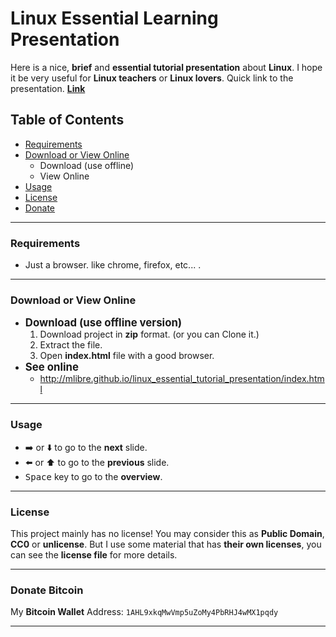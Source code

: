 # Linux Essential Learning Presentation
Here is a nice, **brief** and **essential tutorial presentation** about **Linux**.
I hope it be very useful for **Linux teachers** or **Linux lovers**.
Quick link to the presentation. **[Link](http://mlibre.github.io/linux_essential_tutorial_presentation/index.html)**

## Table of Contents
+ [Requirements](#requirements)
+ [Download or View Online](#download-or-view-online)
	+ Download (use offline)
	+ View Online
+ [Usage](#usage)
+ [License](#license)
+ [Donate](#donate-bitcoin)

---
### Requirements
+ Just a browser. like chrome, firefox, etc... .

---
### Download or View Online
+ <big>**Download (use offline version)**</big>
	1. Download project in **zip** format. (or you can Clone it.)
	2. Extract the file.
	3. Open **index.html** file with a good browser.
+ <big>**See online**</big>
	+ http://mlibre.github.io/linux_essential_tutorial_presentation/index.html

---
### Usage
+ :arrow_right: or :arrow_down: to go to the **next** slide.  
+ :arrow_left: or :arrow_up: to go to the **previous** slide.  
+ <kbd>Space</kbd> key to go to the **overview**.

---
### License
This project mainly has no license! You may consider this as **Public Domain**, **CC0** or **unlicense**. But I use some material that has **their own licenses**, you can see the **license file** for more details.

---
### Donate Bitcoin
My **Bitcoin Wallet** Address: `1AHL9xkqMwVmp5uZoMy4PbRHJ4wMX1pqdy`

---
